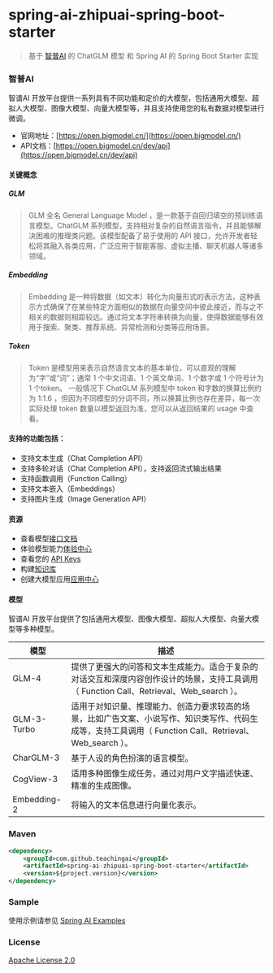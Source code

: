 # spring-ai-zhipuai-spring-boot-starter

 > 基于 [智普AI](https://open.bigmodel.cn/) 的 ChatGLM 模型 和 Spring AI 的 Spring Boot Starter 实现


### 智普AI

智谱AI 开放平台提供一系列具有不同功能和定价的大模型，包括通用大模型、超拟人大模型、图像大模型、向量大模型等，并且支持使用您的私有数据对模型进行微调。

- 官网地址：[https://open.bigmodel.cn/](https://open.bigmodel.cn/)
- API文档：[https://open.bigmodel.cn/dev/api](https://open.bigmodel.cn/dev/api)

#### 关键概念

##### GLM

> GLM 全名 General Language Model ，是一款基于自回归填空的预训练语言模型。ChatGLM 系列模型，支持相对复杂的自然语言指令，并且能够解决困难的推理类问题。该模型配备了易于使用的 API 接口，允许开发者轻松将其融入各类应用，广泛应用于智能客服、虚拟主播、聊天机器人等诸多领域。

##### Embedding

> Embedding 是一种将数据（如文本）转化为向量形式的表示方法，这种表示方式确保了在某些特定方面相似的数据在向量空间中彼此接近，而与之不相关的数据则相距较远。通过将文本字符串转换为向量，使得数据能够有效用于搜索、聚类、推荐系统、异常检测和分类等应用场景。

##### Token

> Token 是模型用来表示自然语言文本的基本单位，可以直观的理解为“字”或“词”；通常 1 个中文词语、1 个英文单词、1 个数字或 1 个符号计为 1 个token。 一般情况下 ChatGLM 系列模型中 token 和字数的换算比例约为 1:1.6 ，但因为不同模型的分词不同，所以换算比例也存在差异，每一次实际处理 token 数量以模型返回为准，您可以从返回结果的 usage 中查看。

#### 支持的功能包括：

- 支持文本生成（Chat Completion API）
- 支持多轮对话（Chat Completion API），支持返回流式输出结果
- 支持函数调用（Function Calling）
- 支持文本嵌入（Embeddings）
- 支持图片生成（Image Generation API）

#### 资源

- 查看模型[接口文档](https://open.bigmodel.cn/dev/api)
- 体验模型能力[体验中心](https://open.bigmodel.cn/trialcenter)
- 查看您的 [API Keys](https://open.bigmodel.cn/usercenter/apikeys)
- 构建[知识库](https://open.bigmodel.cn/knowledge)
- 创建大模型应用[应用中心](https://open.bigmodel.cn/appcenter/myapp)

#### 模型

智谱AI 开放平台提供了包括通用大模型、图像大模型、超拟人大模型、向量大模型等多种模型。

| 模型 |  描述 |
| ------------ | ------------ |
| GLM-4  | 提供了更强大的问答和文本生成能力。适合于复杂的对话交互和深度内容创作设计的场景，支持工具调用（ Function Call、Retrieval、Web_search ）。  |
| GLM-3-Turbo  | 适用于对知识量、推理能力、创造力要求较高的场景，比如广告文案、小说写作、知识类写作、代码生成等，支持工具调用（ Function Call、Retrieval、Web_search ）。  |
| CharGLM-3  | 基于人设的角色扮演的语言模型。  |
| CogView-3  | 适用多种图像生成任务，通过对用户文字描述快速、精准的生成图像。  |
| Embedding-2	  |  将输入的文本信息进行向量化表示。 |


### Maven

``` xml
<dependency>
	<groupId>com.github.teachingai</groupId>
	<artifactId>spring-ai-zhipuai-spring-boot-starter</artifactId>
	<version>${project.version}</version>
</dependency>
```

### Sample

使用示例请参见 [Spring AI Examples](https://github.com/TeachingAI/spring-ai-examples)


### License

[Apache License 2.0](LICENSE)
